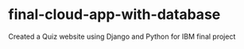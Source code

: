 # final-cloud-app-with-database
Created a Quiz website using Django and Python for IBM final project

